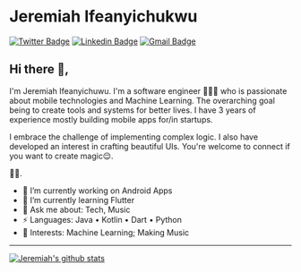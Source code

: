 <!--
**jeremiahAI/jeremiahAI** is a ✨ _special_ ✨ repository because its `README.md` (this file) appears on your GitHub profile.

Here are some ideas to get you started:

- 🔭 I’m currently working on ...
- 🌱 I’m currently learning ...
- 👯 I’m looking to collaborate on ...
- 🤔 I’m looking for help with ...
- 💬 Ask me about ...
- 📫 How to reach me: ...
- 😄 Pronouns: ...
- ⚡ Fun fact: ...
-->

# Jeremiah Ifeanyichukwu  
[![Twitter Badge](https://img.shields.io/badge/-@jeremiah_ai-1ca0f1?style=flat&labelColor=1ca0f1&logo=twitter&logoColor=white&link=https://twitter.com/jeremiah_ai)](https://twitter.com/jeremiah_ai) [![Linkedin Badge](https://img.shields.io/badge/-jeremiah-blue?style=flat&logo=Linkedin&logoColor=white&link=https://www.linkedin.com/in/jeremiah-ifeanyichukwu/)](https://www.linkedin.com/in/jeremiah-ifeanyichukwu/) [![Gmail Badge](https://img.shields.io/badge/-ifeanyichukwujeremiah@gmail.com-c14438?style=flat&logo=Gmail&logoColor=white&link=mailto:ifeanyichukwujeremiah@gmail.com)](mailto:ifeanyichukwujeremiah@gmail.com)

## Hi there 👋, 
I'm Jeremiah Ifeanyichuwu. I'm a software engineer 👨🏾‍💻 who is passionate about mobile technologies and Machine Learning. The overarching goal being to create tools and systems for better lives. I have 3 years of experience mostly building mobile apps for/in startups.

I embrace the challenge of implementing complex logic. I also have developed an interest in crafting beautiful UIs. You're welcome to connect if you want to create magic😌.

🏄‍♂️. 

- 🔭 I’m currently working on Android Apps
- 🌱 I’m currently learning Flutter
- 💬 Ask me about: Tech, Music
-  ⚡ Languages: Java • Kotlin • Dart • Python
- 🧐 Interests: Machine Learning; Making Music

---
[![Jeremiah's github stats](https://github-readme-stats.vercel.app/api?username=jeremiahAI&show_icons=true&line_height=21&show_icons=true&theme=vue&count_private=true)](https://github.com/jeremiahAI/)
